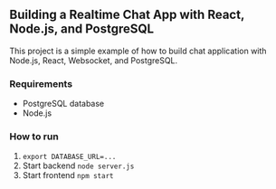 ## Building a Realtime Chat App with React, Node.js, and PostgreSQL
This project is a simple example of how to build chat application with Node.js, React, Websocket, and PostgreSQL.

### Requirements
- PostgreSQL database
- Node.js

### How to run
1. `export DATABASE_URL=...`
2. Start backend `node server.js`
3. Start frontend `npm start`
